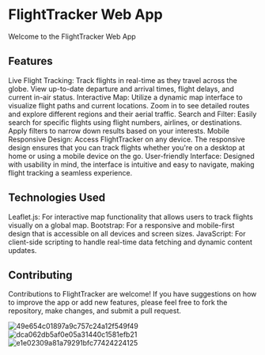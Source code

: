 # FlightTracker Web App
Welcome to the FlightTracker Web App

## Features
Live Flight Tracking: Track flights in real-time as they travel across the globe. View up-to-date departure and arrival times, flight delays, and current in-air status.
Interactive Map: Utilize a dynamic map interface to visualize flight paths and current locations. Zoom in to see detailed routes and explore different regions and their aerial traffic.
Search and Filter: Easily search for specific flights using flight numbers, airlines, or destinations. Apply filters to narrow down results based on your interests.
Mobile Responsive Design: Access FlightTracker on any device. The responsive design ensures that you can track flights whether you're on a desktop at home or using a mobile device on the go.
User-friendly Interface: Designed with usability in mind, the interface is intuitive and easy to navigate, making flight tracking a seamless experience.
## Technologies Used
Leaflet.js: For interactive map functionality that allows users to track flights visually on a global map.
Bootstrap: For a responsive and mobile-first design that is accessible on all devices and screen sizes.
JavaScript: For client-side scripting to handle real-time data fetching and dynamic content updates.
## Contributing
Contributions to FlightTracker are welcome! If you have suggestions on how to improve the app or add new features, please feel free to fork the repository, make changes, and submit a pull request.


![49e654c01897a9c757c24a12f549f49](https://github.com/xiaoguaishou0202yy/flight_tracking/assets/158022313/50448550-88fb-4225-820f-024ac44e59f5)
![dca062db5af0e05a31440c1581efb21](https://github.com/xiaoguaishou0202yy/flight_tracking/assets/158022313/a03f3496-0251-4689-a2c7-5ddf32d73dc0)
![e1e02309a81a79291bfc77424224125](https://github.com/xiaoguaishou0202yy/flight_tracking/assets/158022313/9e50aaf1-5845-468b-84d0-f7c248422a24)
